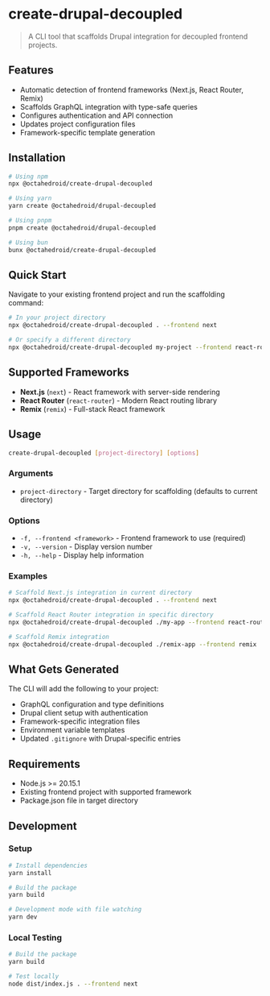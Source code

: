 # create-drupal-decoupled

> A CLI tool that scaffolds Drupal integration for decoupled frontend projects.

## Features

- Automatic detection of frontend frameworks (Next.js, React Router, Remix)
- Scaffolds GraphQL integration with type-safe queries
- Configures authentication and API connection
- Updates project configuration files
- Framework-specific template generation

## Installation

```bash
# Using npm
npx @octahedroid/create-drupal-decoupled

# Using yarn
yarn create @octahedroid/drupal-decoupled

# Using pnpm
pnpm create @octahedroid/drupal-decoupled

# Using bun
bunx @octahedroid/create-drupal-decoupled
```

## Quick Start

Navigate to your existing frontend project and run the scaffolding command:

```bash
# In your project directory
npx @octahedroid/create-drupal-decoupled . --frontend next

# Or specify a different directory
npx @octahedroid/create-drupal-decoupled my-project --frontend react-router
```

## Supported Frameworks

- **Next.js** (`next`) - React framework with server-side rendering
- **React Router** (`react-router`) - Modern React routing library
- **Remix** (`remix`) - Full-stack React framework

## Usage

```bash
create-drupal-decoupled [project-directory] [options]
```

### Arguments

- `project-directory` - Target directory for scaffolding (defaults to current directory)

### Options

- `-f, --frontend <framework>` - Frontend framework to use (required)
- `-v, --version` - Display version number
- `-h, --help` - Display help information

### Examples

```bash
# Scaffold Next.js integration in current directory
npx @octahedroid/create-drupal-decoupled . --frontend next

# Scaffold React Router integration in specific directory
npx @octahedroid/create-drupal-decoupled ./my-app --frontend react-router

# Scaffold Remix integration
npx @octahedroid/create-drupal-decoupled ./remix-app --frontend remix
```

## What Gets Generated

The CLI will add the following to your project:

- GraphQL configuration and type definitions
- Drupal client setup with authentication
- Framework-specific integration files
- Environment variable templates
- Updated `.gitignore` with Drupal-specific entries

## Requirements

- Node.js >= 20.15.1
- Existing frontend project with supported framework
- Package.json file in target directory

## Development

### Setup

```bash
# Install dependencies
yarn install

# Build the package
yarn build

# Development mode with file watching
yarn dev
```

### Local Testing

```bash
# Build the package
yarn build

# Test locally
node dist/index.js . --frontend next
```